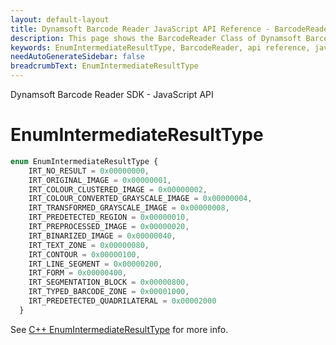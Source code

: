 ```yaml
---
layout: default-layout
title: Dynamsoft Barcode Reader JavaScript API Reference - BarcodeReader
description: This page shows the BarcodeReader Class of Dynamsoft Barcode Reader JavaScript SDK.
keywords: EnumIntermediateResultType, BarcodeReader, api reference, javascript, js
needAutoGenerateSidebar: false
breadcrumbText: EnumIntermediateResultType
---
```


Dynamsoft Barcode Reader SDK - JavaScript API
# EnumIntermediateResultType

```ts
enum EnumIntermediateResultType {
    IRT_NO_RESULT = 0x00000000, 
    IRT_ORIGINAL_IMAGE = 0x00000001, 
    IRT_COLOUR_CLUSTERED_IMAGE = 0x00000002, 
    IRT_COLOUR_CONVERTED_GRAYSCALE_IMAGE = 0x00000004,
    IRT_TRANSFORMED_GRAYSCALE_IMAGE = 0x00000008, 
    IRT_PREDETECTED_REGION = 0x00000010, 
    IRT_PREPROCESSED_IMAGE = 0x00000020, 
    IRT_BINARIZED_IMAGE = 0x00000040,
    IRT_TEXT_ZONE = 0x00000080, 
    IRT_CONTOUR = 0x00000100, 
    IRT_LINE_SEGMENT = 0x00000200, 
    IRT_FORM = 0x00000400,
    IRT_SEGMENTATION_BLOCK = 0x00000800, 
    IRT_TYPED_BARCODE_ZONE = 0x00001000,
    IRT_PREDETECTED_QUADRILATERAL = 0x00002000
  }
```

See [C++ EnumIntermediateResultType](https://www.dynamsoft.com/barcode-reader/parameters/enum/result-enums.html?ver=latest#intermediateresulttype) for more info.